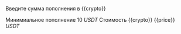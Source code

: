 Введите сумма пополнения в {{crypto}}

Минимиальное пополнение 10 *USDT*
Стоимость {{crypto}} {{price}} *USDT*